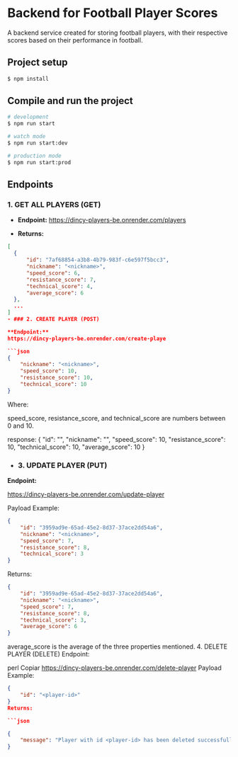 
# Backend for Football Player Scores

A backend service created for storing football players, with their respective scores based on their performance in football.

## Project setup

```bash
$ npm install
```

## Compile and run the project

```bash
# development
$ npm run start

# watch mode
$ npm run start:dev

# production mode
$ npm run start:prod
```

## Endpoints

### 1. GET ALL PLAYERS (GET)

- **Endpoint:**
https://dincy-players-be.onrender.com/players


- **Returns:**
```json
[
  {
      "id": "7af68854-a3b8-4b79-983f-c6e597f5bcc3",
      "nickname": "<nickname>", 
      "speed_score": 6,
      "resistance_score": 7,
      "technical_score": 4,
      "average_score": 6
  },
  ...
]
- ### 2. CREATE PLAYER (POST)

**Endpoint:**
https://dincy-players-be.onrender.com/create-playe

```json
{
    "nickname": "<nickname>",
    "speed_score": 10, 
    "resistance_score": 10, 
    "technical_score": 10
}
```

Where:

speed_score, resistance_score, and technical_score are numbers between 0 and 10.

response:
{
    "id": "<id>", 
    "nickname": "<nickname>",
    "speed_score": 10,
    "resistance_score": 10,
    "technical_score": 10,
    "average_score": 10
}

- ### 3. UPDATE PLAYER (PUT)

**Endpoint:** 

https://dincy-players-be.onrender.com/update-player

Payload Example:

```json
{
    "id": "3959ad9e-65ad-45e2-8d37-37ace2dd54a6",
    "nickname": "<nickname>", 
    "speed_score": 7,
    "resistance_score": 8,
    "technical_score": 3
}
```
Returns:

```json
{
    "id": "3959ad9e-65ad-45e2-8d37-37ace2dd54a6",
    "nickname": "<nickname>", 
    "speed_score": 7,
    "resistance_score": 8,
    "technical_score": 3,
    "average_score": 6
}
```
average_score is the average of the three properties mentioned.
4. DELETE PLAYER (DELETE)
Endpoint:

perl
Copiar
https://dincy-players-be.onrender.com/delete-player
Payload Example:

```json
{
    "id": "<player-id>"
}
Returns:

```json

{
    "message": "Player with id <player-id> has been deleted successfully"
}
```


